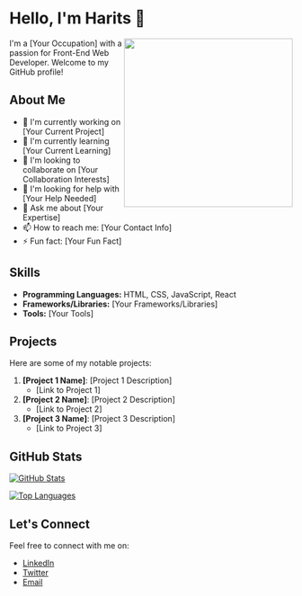 # Hello, I'm Harits 👋

<img align="right" src="https://github.com/[your-username]/[your-username]/blob/main/profile-image.jpg?raw=true" width="300" height="300" />

I'm a [Your Occupation] with a passion for Front-End Web Developer. Welcome to my GitHub profile!

## About Me

- 🔭 I'm currently working on [Your Current Project]
- 🌱 I'm currently learning [Your Current Learning]
- 👯 I'm looking to collaborate on [Your Collaboration Interests]
- 🤔 I'm looking for help with [Your Help Needed]
- 💬 Ask me about [Your Expertise]
- 📫 How to reach me: [Your Contact Info]
- ⚡ Fun fact: [Your Fun Fact]

## Skills

- **Programming Languages:** HTML, CSS, JavaScript, React
- **Frameworks/Libraries:** [Your Frameworks/Libraries]
- **Tools:** [Your Tools]

## Projects

Here are some of my notable projects:

1. **[Project 1 Name]**: [Project 1 Description]
   - [Link to Project 1]
2. **[Project 2 Name]**: [Project 2 Description]
   - [Link to Project 2]
3. **[Project 3 Name]**: [Project 3 Description]
   - [Link to Project 3]

## GitHub Stats

[![GitHub Stats](https://github-readme-stats.vercel.app/api?username=[your-username]&show_icons=true&theme=radical)](https://github.com/[your-username])

[![Top Languages](https://github-readme-stats.vercel.app/api/top-langs/?username=[your-username]&layout=compact&theme=radical)](https://github.com/[your-username])

## Let's Connect

Feel free to connect with me on:

- [LinkedIn](https://www.linkedin.com/in/[your-linkedin-username])
- [Twitter](https://twitter.com/[your-twitter-username])
- [Email](mailto:[your-email])
